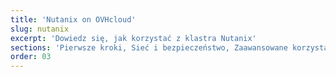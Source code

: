```yaml
---
title: 'Nutanix on OVHcloud'
slug: nutanix
excerpt: 'Dowiedz się, jak korzystać z klastra Nutanix'
sections: 'Pierwsze kroki, Sieć i bezpieczeństwo, Zaawansowane korzystanie, Diagnostyka, Backups RACI, Disaster Recovery Plan'
order: 03
---
```

